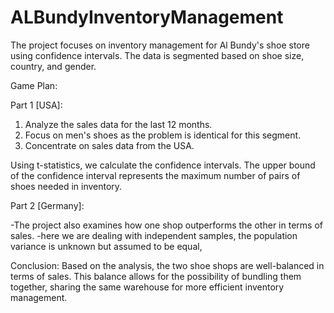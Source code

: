 # ALBundyInventoryManagement
The project focuses on inventory management for Al Bundy's shoe store using confidence intervals. The data is segmented based on shoe size, country, and gender.


Game Plan:

Part 1 [USA]:

1. Analyze the sales data for the last 12 months.
2. Focus on men's shoes as the problem is identical for this segment.
3. Concentrate on sales data from the USA.

Using t-statistics, we calculate the confidence intervals. The upper bound of the confidence interval represents the maximum number of pairs of shoes needed in inventory.


Part 2 [Germany]:

-The project also examines how one shop outperforms the other in terms of sales.
-here we are dealing with independent samples, the population variance is unknown but assumed to be equal,

Conclusion: Based on the analysis, the two shoe shops are well-balanced in terms of sales. This balance allows for the possibility of bundling them together, sharing the same warehouse for more efficient inventory management.
